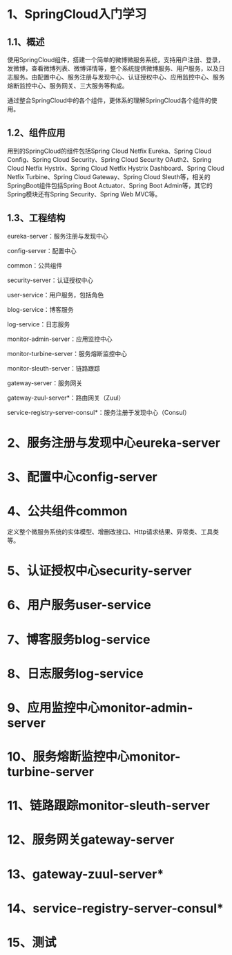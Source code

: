 # 1、SpringCloud入门学习

## 1.1、概述

使用SpringCloud组件，搭建一个简单的微博微服务系统，支持用户注册、登录，发微博，查看微博列表、微博详情等，整个系统提供微博服务、用户服务，以及日志服务。由配置中心、服务注册与发现中心、认证授权中心、应用监控中心、服务熔断监控中心、服务网关、三大服务等构成。

通过整合SpringCloud中的各个组件，更体系的理解SpringCloud各个组件的使用。

## 1.2、组件应用

用到的SpringCloud的组件包括Spring Cloud Netfix Eureka、Spring Cloud Config、Spring Cloud Security、Spring Cloud Security OAuth2、Spring Cloud Netfix Hystrix、Spring Cloud Netfix Hystrix Dashboard、Spring Cloud Netfix Turbine、Spring Cloud Gateway、Spring Cloud Sleuth等，相关的SpringBoot组件包括Spring Boot Actuator、Spring Boot Admin等，其它的Spring模块还有Spring Security、Spring Web MVC等。

## 1.3、工程结构

eureka-server：服务注册与发现中心

config-server：配置中心

common：公共组件

security-server：认证授权中心

user-service：用户服务，包括角色

blog-service：博客服务

log-service：日志服务

monitor-admin-server：应用监控中心

monitor-turbine-server：服务熔断监控中心

monitor-sleuth-server：链路跟踪

gateway-server：服务网关

gateway-zuul-server*：路由网关（Zuul）

service-registry-server-consul*：服务注册于发现中心（Consul）

# 2、服务注册与发现中心eureka-server

# 3、配置中心config-server

# 4、公共组件common

定义整个微服务系统的实体模型、增删改接口、Http请求结果、异常类、工具类等。

# 5、认证授权中心security-server

# 6、用户服务user-service

# 7、博客服务blog-service

# 8、日志服务log-service

# 9、应用监控中心monitor-admin-server

# 10、服务熔断监控中心monitor-turbine-server

# 11、链路跟踪monitor-sleuth-server

# 12、服务网关gateway-server

# 13、gateway-zuul-server*

# 14、service-registry-server-consul*

# 15、测试


